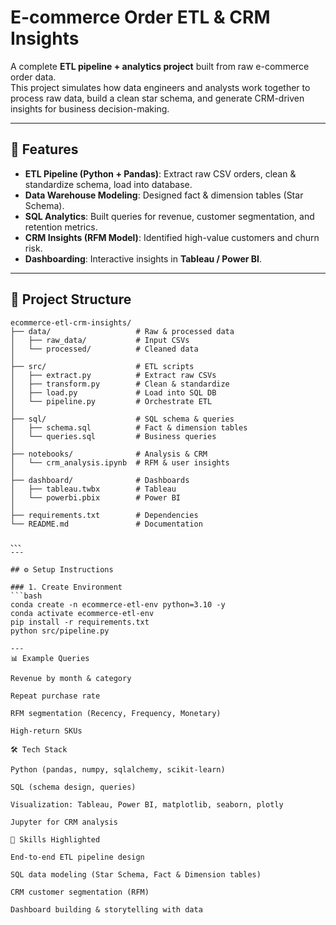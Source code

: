 # E-commerce Order ETL & CRM Insights

A complete **ETL pipeline + analytics project** built from raw e-commerce order data.  
This project simulates how data engineers and analysts work together to process raw data, build a clean star schema, and generate CRM-driven insights for business decision-making.  

---

## 🚀 Features
- **ETL Pipeline (Python + Pandas)**: Extract raw CSV orders, clean & standardize schema, load into database.  
- **Data Warehouse Modeling**: Designed fact & dimension tables (Star Schema).  
- **SQL Analytics**: Built queries for revenue, customer segmentation, and retention metrics.  
- **CRM Insights (RFM Model)**: Identified high-value customers and churn risk.  
- **Dashboarding**: Interactive insights in **Tableau / Power BI**.  

---

## 📂 Project Structure
```plaintext
ecommerce-etl-crm-insights/
├── data/                   # Raw & processed data
│   ├── raw_data/           # Input CSVs
│   └── processed/          # Cleaned data
│
├── src/                    # ETL scripts
│   ├── extract.py          # Extract raw CSVs
│   ├── transform.py        # Clean & standardize
│   ├── load.py             # Load into SQL DB
│   └── pipeline.py         # Orchestrate ETL
│
├── sql/                    # SQL schema & queries
│   ├── schema.sql          # Fact & dimension tables
│   └── queries.sql         # Business queries
│
├── notebooks/              # Analysis & CRM
│   └── crm_analysis.ipynb  # RFM & user insights
│
├── dashboard/              # Dashboards
│   ├── tableau.twbx        # Tableau
│   └── powerbi.pbix        # Power BI
│
├── requirements.txt        # Dependencies
└── README.md               # Documentation

、、、
---

## ⚙️ Setup Instructions

### 1. Create Environment
```bash
conda create -n ecommerce-etl-env python=3.10 -y
conda activate ecommerce-etl-env
pip install -r requirements.txt
python src/pipeline.py

---
📊 Example Queries

Revenue by month & category

Repeat purchase rate

RFM segmentation (Recency, Frequency, Monetary)

High-return SKUs

🛠️ Tech Stack

Python (pandas, numpy, sqlalchemy, scikit-learn)

SQL (schema design, queries)

Visualization: Tableau, Power BI, matplotlib, seaborn, plotly

Jupyter for CRM analysis

🌟 Skills Highlighted

End-to-end ETL pipeline design

SQL data modeling (Star Schema, Fact & Dimension tables)

CRM customer segmentation (RFM)

Dashboard building & storytelling with data


